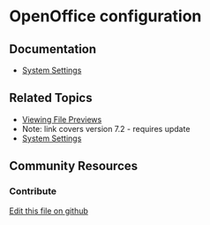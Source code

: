 # OpenOffice configuration

## Documentation

* [System Settings](https://learn.liferay.com/dxp/7.x/en/system-administration/system_settings.html)

## Related Topics

* [Viewing File Previews](https://portal.liferay.dev/docs/7-2/user/-/knowledge_base/u/viewing-file-previews)
* Note: link covers version 7.2 - requires update
* [System Settings](https://learn.liferay.com/dxp/7.x/en/system-administration/system-settings/system-settings.html)

## Community Resources

### Contribute

[Edit this file on github](https://github.com/olafk/controlpanel-documentation-docs/blob/master/md/73en/com_liferay_configuration_admin_web_portlet_SystemSettingsPortlet/com.liferay.document.library.document.conversion.internal.configuration.OpenOfficeConfiguration.md)
